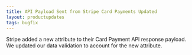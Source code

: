 ```yaml
---
title: API Payload Sent from Stripe Card Payments Updated
layout: productupdates
tags: bugfix
---
```

Stripe added a new attribute to their Card Payment API response payload. We updated our data validation to account for the new attribute. 